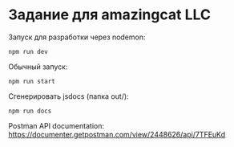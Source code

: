 # Задание для amazingcat LLC


Запуск для разработки через nodemon:
```
npm run dev
```
Обычный запуск:
```
npm run start
```
Сгенерировать jsdocs (папка out/): 
```
npm run docs
```
Postman API documentation:
https://documenter.getpostman.com/view/2448626/api/7TFEuKd



